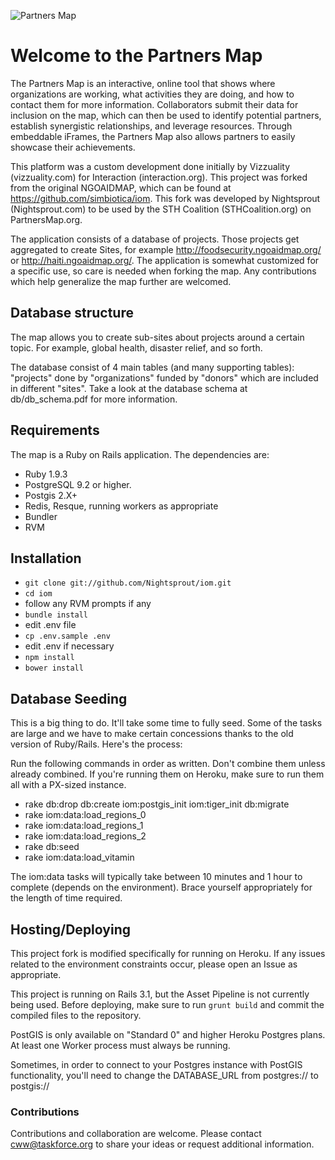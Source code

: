 

![Partners Map](http://www.partnersmap.org/dist/images/partners_horizontal.png)

# Welcome to the Partners Map

The Partners Map is an interactive, online tool that shows where organizations are working, what activities they are doing, and how to contact them for more information. Collaborators submit their data for inclusion on the map, which can then be used to identify potential partners, establish synergistic relationships, and leverage resources. Through embeddable iFrames, the Partners Map also allows partners to easily showcase their achievements.

This platform was a custom development done initially by Vizzuality (vizzuality.com) for Interaction (interaction.org). This project was forked from the original NGOAIDMAP, which can be found at https://github.com/simbiotica/iom. This fork was developed by Nightsprout (Nightsprout.com) to be used by the STH Coalition (STHCoalition.org) on PartnersMap.org.

The application consists of a database of projects. Those projects get aggregated to create Sites, for example http://foodsecurity.ngoaidmap.org/ or http://haiti.ngoaidmap.org/. The application is somewhat customized for a specific use, so care is needed when forking the map. Any contributions which help generalize the map further are welcomed.


## Database structure 

The map allows you to create sub-sites about projects around a certain topic. For example, global health, disaster relief, and so forth. 

The database consist of 4 main tables (and many supporting tables): "projects" done by "organizations" funded by "donors" which are included in different "sites". Take a look at the database schema at db/db_schema.pdf for more information.


## Requirements

The map is a Ruby on Rails application. The dependencies are:

 * Ruby 1.9.3
 * PostgreSQL 9.2 or higher.
 * Postgis 2.X+
 * Redis, Resque, running workers as appropriate
 * Bundler 
 * RVM


## Installation

 * ```git clone git://github.com/Nightsprout/iom.git```
 * ```cd iom```
 * follow any RVM prompts if any
 * ```bundle install```
 * edit .env file
 * ```cp .env.sample .env```
 * edit .env if necessary
 * ```npm install```
 * ```bower install```


## Database Seeding

This is a big thing to do.  It'll take some time to fully seed. Some of the tasks are large and we have to make certain concessions thanks to the old version of Ruby/Rails. Here's the process:

Run the following commands in order as written.  Don't combine them unless already combined.  If you're running them on Heroku, make sure to run them all with a PX-sized instance.

  * rake db:drop db:create iom:postgis_init iom:tiger_init db:migrate  
  * rake iom:data:load_regions_0
  * rake iom:data:load_regions_1
  * rake iom:data:load_regions_2
  * rake db:seed
  * rake iom:data:load_vitamin

The iom:data tasks will typically take between 10 minutes and 1 hour to complete (depends on the environment).  Brace yourself appropriately for the length of time required.

## Hosting/Deploying

This project fork is modified specifically for running on Heroku.  If any issues related to the environment constraints occur, please open an Issue as appropriate.

This project is running on Rails 3.1, but the Asset Pipeline is not currently being used.  Before deploying, make sure to run ```grunt build``` and commit the compiled files to the repository.

PostGIS is only available on "Standard 0" and higher Heroku Postgres plans.  At least one Worker process must always be running.

Sometimes, in order to connect to your Postgres instance with PostGIS functionality, you'll need to change the DATABASE_URL from postgres:// to postgis://

### Contributions

Contributions and collaboration are welcome. Please contact cww@taskforce.org to share your ideas or request additional information.
